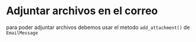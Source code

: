 # Adjuntar archivos en el correo

para poder adjuntar archivos debemos usar el metodo `add_attachment()` de `EmailMessage` 